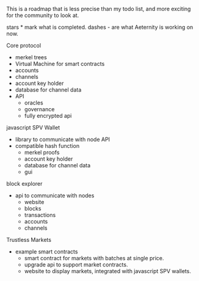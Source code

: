 This is a roadmap that is less precise than my todo list, and more exciting for the community to look at.

stars * mark what is completed.
dashes - are what Aeternity is working on now.

Core protocol

* merkel trees
* Virtual Machine for smart contracts
* accounts
* channels
* account key holder
* database for channel data
* API
  - oracles
  - governance
  - fully encrypted api

javascript SPV Wallet

* library to communicate with node API
* compatible hash function
  - merkel proofs
  - account key holder
  - database for channel data
  - gui

block explorer

* api to communicate with nodes
  - website
  - blocks
  - transactions
  - accounts
  - channels

Trustless Markets

* example smart contracts
  - smart contract for markets with batches at single price.
  - upgrade api to support market contracts.
  - website to display markets, integrated with javascript SPV wallets.
